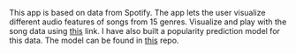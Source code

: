 This app is based on data from Spotify. The app lets the user visualize different audio features of songs from 15 genres. Visualize and play with the song data using [this](https://ashwinimarathe.shinyapps.io/musicvisualization/) link.
I have also built a popularity prediction model for this data. The model can be found in [this](https://github.com/ashwinimarathe/Spotify-Song-Popularity-Prediction) repo. 
